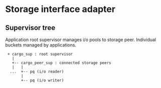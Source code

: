 # Storage interface adapter


## Supervisor tree

Application root supervisor manages i/o pools to storage peer.
Individual buckets managed by applications.

```
 + cargo_sup : root supervisor
   |
   +-- cargo_peer_sup : connected storage peers
   |   |
  ...  +-- pq (i/o reader)
       |
       +-- pq (i/o writer)

```